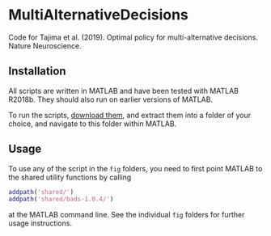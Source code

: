 # MultiAlternativeDecisions
Code for Tajima et al. (2019). Optimal policy for multi-alternative decisions. Nature Neuroscience.

## Installation

All scripts are written in MATLAB and have been tested with MATLAB R2018b. They should also run on earlier versions of MATLAB.

To run the scripts, [download them](https://github.com/DrugowitschLab/MultiAlternativeDecisions/archive/master.zip), and extract them into a folder of your choice, and navigate to this folder within MATLAB.

## Usage

To use any of the script in the `fig` folders, you need to first point MATLAB to the shared utility functions by calling
```Matlab
addpath('shared/')
addpath('shared/bads-1.0.4/')
```
at the MATLAB command line. See the individual `fig` folders for further usage instructions.